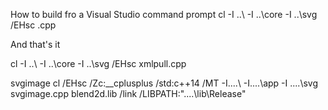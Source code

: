 
How to build fro a Visual Studio command prompt
cl  -I ..\ -I ..\core  -I ..\svg /EHsc <filename>.cpp

And that's it

cl  -I ..\ -I ..\core  -I ..\svg /EHsc xmlpull.cpp

svgimage
cl  /EHsc  /Zc:__cplusplus /std:c++14 /MT  -I..\..\ -I..\..\app -I ..\..\svg   svgimage.cpp blend2d.lib  /link /LIBPATH:"..\..\lib\Release"